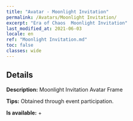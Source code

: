 ```yaml
---
title: "Avatar - Moonlight Invitation"
permalink: /Avatars/Moonlight Invitation/
excerpt: "Era of Chaos  Moonlight Invitation"
last_modified_at: 2021-06-03
locale: en
ref: "Moonlight Invitation.md"
toc: false
classes: wide
---
```

## Details

 **Description:** Moonlight Invitation Avatar Frame 

 **Tips:** Obtained through event participation. 

 **Is available:**  + 

